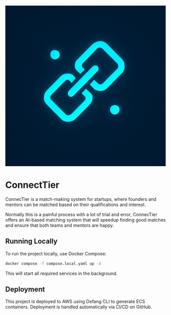 
![logo](./assets/logo.png)

# ConnectTier

ConnecTier is a match-making system for startups, where founders and mentors can be matched based on their qualifications and interest.

Normally this is a painful process with a lot of trial and error, ConnecTier offers an AI-based matching system that will speedup finding good matches and ensure that both teams and mentors are happy.

## Running Locally

To run the project locally, use Docker Compose:

```sh
docker compose -f compose.local.yaml up -d
```

This will start all required services in the background.

## Deployment

This project is deployed to AWS using Defang CLI to generate ECS containers. Deployment is handled automatically via CI/CD on GitHub.
